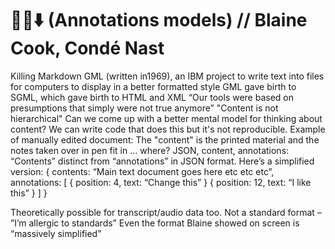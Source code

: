 # 🔪✅⬇️ \(Annotations models\) // Blaine Cook, Condé Nast



Killing Markdown
GML (written in1969), an IBM project to write text into files for computers to display in a better formatted style 
GML gave birth to SGML, which gave birth to HTML and XML
“Our tools were based on presumptions that simply were not true anymore”
"Content is not hierarchical"
Can we come up with a better mental model for thinking about content?
We can write code that does this but it's not reproducible.
Example of manually edited document: The "content" is the printed material and the notes taken over in pen fit in … where?
JSON, content, annotations: “Contents” distinct from “annotations” in JSON format. 
Here’s a simplified version:
{
    contents: “Main text document goes here etc etc etc”,
    annotations: [
        { position: 4, text: “Change this” }
        { position: 12, text: “I like this” }
    ]
}

Theoretically possible for transcript/audio data too.
Not a standard format – ”I’m allergic to standards”
Even the format Blaine showed on screen is “massively simplified”

